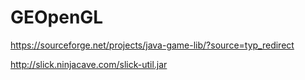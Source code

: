 # GEOpenGL

https://sourceforge.net/projects/java-game-lib/?source=typ_redirect

http://slick.ninjacave.com/slick-util.jar
